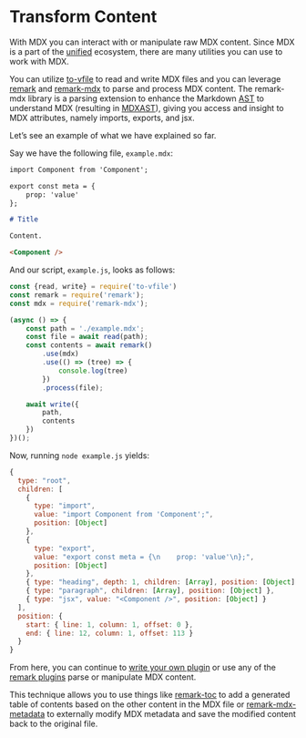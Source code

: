 # Transform Content

With MDX you can interact with or manipulate raw MDX content.  Since MDX is a part of the [unified][unified] ecosystem, there are many utilities you can use to work with MDX.

You can utilize [to-vfile][to-vfile] to read and write MDX files and you can leverage [remark][remark] and [remark-mdx][remark-mdx] to parse and process MDX content.  The remark-mdx library is a parsing extension to enhance the Markdown [AST][ast] to understand MDX (resulting in [MDXAST][mdxast]), giving you access and insight to MDX attributes, namely imports, exports, and jsx.

Let’s see an example of what we have explained so far.

Say we have the following file, `example.mdx`:

```md
import Component from 'Component';

export const meta = {
    prop: 'value'
};

# Title

Content.

<Component />
```

And our script, `example.js`, looks as follows:

```js
const {read, write} = require('to-vfile')
const remark = require('remark');
const mdx = require('remark-mdx');

(async () => {
    const path = './example.mdx';
    const file = await read(path);
    const contents = await remark()
        .use(mdx)
        .use(() => (tree) => {
            console.log(tree)
        })
        .process(file);

    await write({
        path,
        contents
    })
})();
```

Now, running `node example.js` yields:

```js
{
  type: "root",
  children: [
    {
      type: "import",
      value: "import Component from 'Component';",
      position: [Object]
    },
    {
      type: "export",
      value: "export const meta = {\n    prop: 'value'\n};",
      position: [Object]
    },
    { type: "heading", depth: 1, children: [Array], position: [Object] },
    { type: "paragraph", children: [Array], position: [Object] },
    { type: "jsx", value: "<Component />", position: [Object] }
  ],
  position: {
    start: { line: 1, column: 1, offset: 0 },
    end: { line: 12, column: 1, offset: 113 }
  }
}
```

From here, you can continue to [write your own plugin][writing-a-plugin] or use any of the [remark plugins][remark-plugins] parse or manipulate MDX content.

This technique allows you to use things like [remark-toc][remark-toc] to add a generated table of contents based on the other content in the MDX file or [remark-mdx-metadata][remark-mdx-metadata] to externally modify MDX metadata and save the modified content back to the original file.

[ast]: /advanced/ast
[mdxast]: /advanced/ast#mdxast
[remark]: https://github.com/remarkjs/remark
[remark-mdx]: https://github.com/mdx-js/mdx/tree/master/packages/remark-mdx
[remark-mdx-metadata]: https://github.com/manovotny/remark-mdx-metadata
[remark-plugins]: /advanced/plugins
[remark-toc]: https://github.com/remarkjs/remark-toc
[to-vfile]: https://github.com/vfile/to-vfile
[unified]: https://unified.js.org
[writing-a-plugin]: /guides/writing-a-plugin
